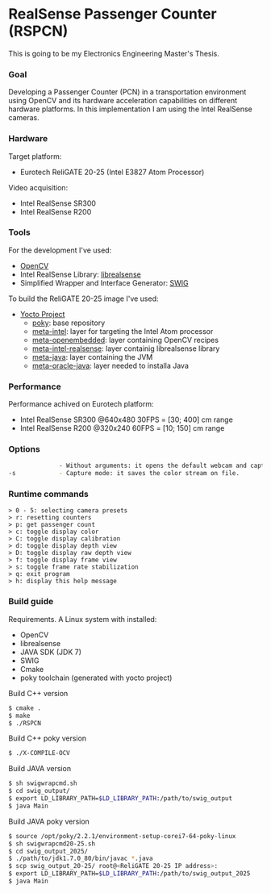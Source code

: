 # RealSense Passenger Counter (RSPCN)
This is going to be my Electronics Engineering Master's Thesis.

### Goal
Developing a Passenger Counter (PCN) in a transportation environment using OpenCV and its hardware acceleration capabilities on different hardware platforms. In this implementation I am using the Intel RealSense cameras.

### Hardware
Target platform: 
* Eurotech ReliGATE 20-25 (Intel E3827 Atom Processor)

Video acquisition:
* Intel RealSense SR300
* Intel RealSense R200

### Tools
For the development I've used:
* [OpenCV](http://opencv.org/)
* Intel RealSense Library: [librealsense](https://github.com/IntelRealSense/librealsense)
* Simplified Wrapper and Interface Generator: [SWIG](http://www.swig.org/)

To build the ReliGATE 20-25 image I've used:
* [Yocto Project](https://www.yoctoproject.org/)
    * [poky](http://git.yoctoproject.org/cgit.cgi/poky): base repository
    * [meta-intel](http://git.yoctoproject.org/cgit.cgi/meta-intel): layer for targeting the Intel Atom processor
    * [meta-openembedded](https://github.com/openembedded/meta-openembedded): layer containing OpenCV recipes
    * [meta-intel-realsense](https://github.com/IntelRealSense/meta-intel-realsense.git): layer containig librealsense library
    * [meta-java](http://git.yoctoproject.org/cgit/cgit.cgi/meta-java): layer containing the JVM 
    * [meta-oracle-java](http://git.yoctoproject.org/cgit/cgit.cgi/meta-oracle-java): layer needed to installa Java

### Performance
Performance achived on Eurotech platform:
* Intel RealSense SR300 @640x480 30FPS = [30; 400] cm range
* Intel RealSense R200  @320x240 60FPS = [10; 150] cm range

### Options
```sh
              - Without arguments: it opens the default webcam and captures the input stream.
-s            - Capture mode: it saves the color stream on file.
```

### Runtime commands
```
> 0 - 5: selecting camera presets
> r: resetting counters
> p: get passenger count
> c: toggle display color
> C: toggle display calibration
> d: toggle display depth view
> D: toggle display raw depth view
> f: toggle display frame view
> s: toggle frame rate stabilization
> q: exit program
> h: display this help message
```

### Build guide
Requirements. A Linux system with installed:
* OpenCV 
* librealsense
* JAVA SDK (JDK 7)
* SWIG
* Cmake
* poky toolchain (generated with yocto project)


Build C++ version
```sh
$ cmake .
$ make
$ ./RSPCN
```

Build C++ poky version
```sh
$ ./X-COMPILE-OCV
```

Build JAVA version
```sh
$ sh swigwrapcmd.sh
$ cd swig_output/
$ export LD_LIBRARY_PATH=$LD_LIBRARY_PATH:/path/to/swig_output
$ java Main
```

Build JAVA poky version
 ```sh
$ source /opt/poky/2.2.1/environment-setup-corei7-64-poky-linux
$ sh swigwrapcmd20-25.sh
$ cd swig_output_2025/
$ ./path/to/jdk1.7.0_80/bin/javac *.java
$ scp swig_output_20-25/ root@<ReliGATE 20-25 IP address>:
$ export LD_LIBRARY_PATH=$LD_LIBRARY_PATH:/path/to/swig_output_2025
$ java Main
```

